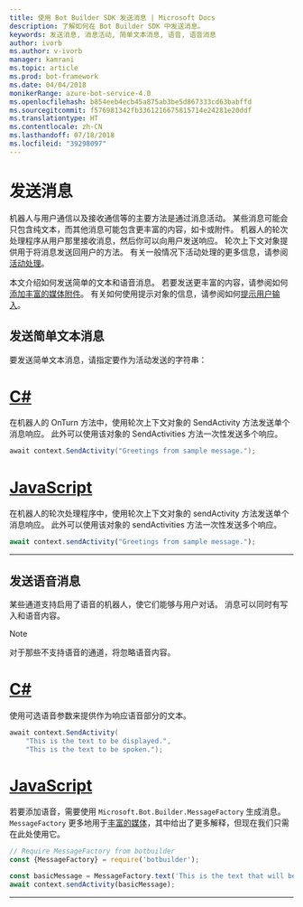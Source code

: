 ```yaml
---
title: 使用 Bot Builder SDK 发送消息 | Microsoft Docs
description: 了解如何在 Bot Builder SDK 中发送消息。
keywords: 发送消息, 消息活动, 简单文本消息, 语音, 语音消息
author: ivorb
ms.author: v-ivorb
manager: kamrani
ms.topic: article
ms.prod: bot-framework
ms.date: 04/04/2018
monikerRange: azure-bot-service-4.0
ms.openlocfilehash: b854eeb4ecb45a875ab3be5d867333cd63babffd
ms.sourcegitcommit: f576981342fb3361216675815714e24281e20ddf
ms.translationtype: HT
ms.contentlocale: zh-CN
ms.lasthandoff: 07/18/2018
ms.locfileid: "39298097"
---
```

# <a name="sending-messages"></a>发送消息

机器人与用户通信以及接收通信等的主要方法是通过消息活动。 某些消息可能会只包含纯文本，而其他消息可能包含更丰富的内容，如卡或附件。 机器人的轮次处理程序从用户那里接收消息，然后你可以向用户发送响应。 轮次上下文对象提供用于将消息发送回用户的方法。 有关一般情况下活动处理的更多信息，请参阅[活动处理](bot-builder-concept-activity-processing.md)。

本文介绍如何发送简单的文本和语音消息。 若要发送更丰富的内容，请参阅如何[添加丰富的媒体附件](bot-builder-howto-add-media-attachments.md)。 有关如何使用提示对象的信息，请参阅如何[提示用户输入](bot-builder-prompts.md)。

## <a name="send-a-simple-text-message"></a>发送简单文本消息

要发送简单文本消息，请指定要作为活动发送的字符串：

# <a name="ctabcsharp"></a>[C#](#tab/csharp)

在机器人的 OnTurn 方法中，使用轮次上下文对象的 SendActivity 方法发送单个消息响应。 此外可以使用该对象的 SendActivities 方法一次性发送多个响应。

```cs
await context.SendActivity("Greetings from sample message.");
```

# <a name="javascripttabjavascript"></a>[JavaScript](#tab/javascript)

在机器人的轮次处理程序中，使用轮次上下文对象的 sendActivity 方法发送单个消息响应。 此外可以使用该对象的 sendActivities 方法一次性发送多个响应。

```javascript
await context.sendActivity("Greetings from sample message.");
```

---

## <a name="send-a-spoken-message"></a>发送语音消息

某些通道支持启用了语音的机器人，使它们能够与用户对话。 消息可以同时有写入和语音内容。

> [!NOTE]
> 对于那些不支持语音的通道，将忽略语音内容。

# <a name="ctabcsharp"></a>[C#](#tab/csharp)

使用可选语音参数来提供作为响应语音部分的文本。

```cs
await context.SendActivity(
    "This is the text to be displayed.",
    "This is the text to be spoken.");
```

# <a name="javascripttabjavascript"></a>[JavaScript](#tab/javascript)

若要添加语音，需要使用 `Microsoft.Bot.Builder.MessageFactory` 生成消息。 `MessageFactory` 更多地用于[丰富的媒体](bot-builder-howto-add-media-attachments.md)，其中给出了更多解释，但现在我们只需在此处使用它。

```javascript
// Require MessageFactory from botbuilder
const {MessageFactory} = require('botbuilder');

const basicMessage = MessageFactory.text('This is the text that will be displayed.', 'This is the text that will be spoken.');
await context.sendActivity(basicMessage);
```

---
